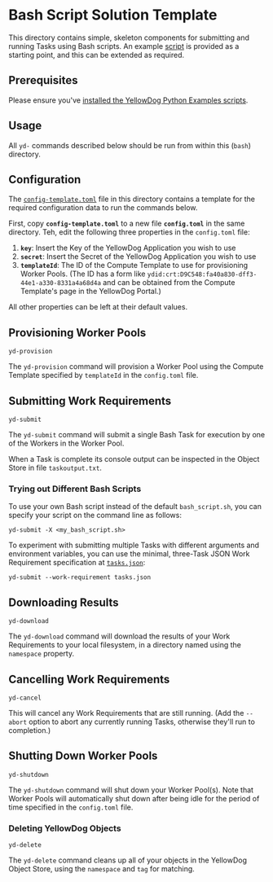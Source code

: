 # Bash Script Solution Template

This directory contains simple, skeleton components for submitting and running Tasks using Bash scripts. An example [script](bash_script.sh) is provided as a starting point, and this can be extended as required.

## Prerequisites

Please ensure you've [installed the YellowDog Python Examples scripts](https://github.com/yellowdog/python-examples#script-installation-with-pip).

## Usage

All `yd-` commands described below should be run from within this (`bash`) directory.

## Configuration

The [`config-template.toml`](config-template.toml) file in this directory contains a template for the required configuration data to run the commands below.

First, copy **`config-template.toml`** to a new file **`config.toml`** in the same directory. Teh, edit the following three properties in the `config.toml` file:

1. **`key`**: Insert the Key of the YellowDog Application you wish to use
2. **`secret`**: Insert the Secret of the YellowDog Application you wish to use
3. **`templateId`**: The ID of the Compute Template to use for provisioning Worker Pools. (The ID has a form like `ydid:crt:D9C548:fa40a830-dff3-44e1-a330-8331a4a68d4a` and can be obtained from the Compute Template's page in the YellowDog Portal.)

All other properties can be left at their default values.

## Provisioning Worker Pools

```shell
yd-provision
```

The `yd-provision` command will provision a Worker Pool using the Compute Template specified by `templateId` in the `config.toml` file.

## Submitting Work Requirements

```shell
yd-submit
```

The `yd-submit` command will submit a single Bash Task for execution by one of the Workers in the Worker Pool.

When a Task is complete its console output can be inspected in the Object Store in file `taskoutput.txt`.

### Trying out Different Bash Scripts

To use your own Bash script instead of the default `bash_script.sh`, you can specify your script on the command line as follows:

```shell
yd-submit -X <my_bash_script.sh>
```

To experiment with submitting multiple Tasks with different arguments and environment variables, you can use the minimal, three-Task JSON Work Requirement specification at [`tasks.json`](tasks.json):

```shell
yd-submit --work-requirement tasks.json
```

## Downloading Results

```shell
yd-download
```

The `yd-download` command will download the results of your Work Requirements to your local filesystem, in a directory named using the `namespace` property.

## Cancelling Work Requirements

```shell
yd-cancel
```

This will cancel any Work Requirements that are still running. (Add the `--abort` option to abort any currently running Tasks, otherwise they'll run to completion.)

## Shutting Down Worker Pools

```shell
yd-shutdown
```

The `yd-shutdown` command will shut down your Worker Pool(s). Note that Worker Pools will automatically shut down after being idle for the period of time specified in the `config.toml` file.

### Deleting YellowDog Objects

```shell
yd-delete
```

The `yd-delete` command cleans up all of your objects in the YellowDog Object Store, using the `namespace` and `tag` for matching.
